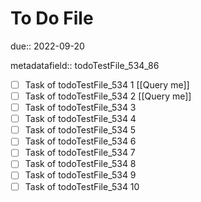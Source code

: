 # To Do File

due:: 2022-09-20

metadatafield:: todoTestFile_534_86

- [ ] Task of todoTestFile_534 1 [[Query me]]
- [ ] Task of todoTestFile_534 2 [[Query me]]
- [ ] Task of todoTestFile_534 3
- [ ] Task of todoTestFile_534 4
- [ ] Task of todoTestFile_534 5
- [ ] Task of todoTestFile_534 6
- [ ] Task of todoTestFile_534 7
- [ ] Task of todoTestFile_534 8
- [ ] Task of todoTestFile_534 9
- [ ] Task of todoTestFile_534 10